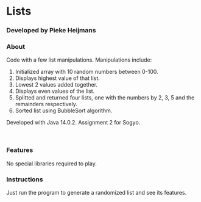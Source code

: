 # Lists
### Developed by Pieke Heijmans

### About
Code with a few list manipulations. Manipulations include:
1. Initialized array with 10 random numbers between 0-100.
2. Displays highest value of that list.
3. Lowest 2 values added together.
4. Displays even values of the list.
5. Splitted and returned four lists, one with the numbers by 2, 3, 5 and the remainders respectively.
6. Sorted list using BubbleSort algorithm.

Developed with Java 14.0.2.
Assignment 2 for Sogyo.

​
### Features
No special libraries required to play.

### Instructions
Just run the program to generate a randomized list and see its features.